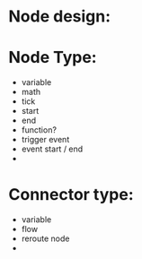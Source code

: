 


# Node design:


# Node Type:
 * variable
 * math
 * tick
 * start
 * end
 * function?
 * trigger event
 * event start / end
 * 

# Connector type:
 * variable
 * flow
 * reroute node
 * 